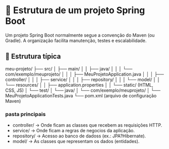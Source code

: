 # 📌 Estrutura de um projeto Spring Boot
Um projeto Spring Boot normalmente segue a convenção do Maven (ou Gradle). A organização facilita manutenção, testes e escalabilidade.

## 📂 Estrutura típica

meu-projeto/
├── src/
│   ├── main/
│   │   ├── java/
│   │   │   └── com/exemplo/meuprojeto/
│   │   │       ├── MeuProjetoApplication.java
│   │   │       ├── controller/
│   │   │       ├── service/
│   │   │       ├── repository/
│   │   │       └── model/
│   │   └── resources/
│   │       ├── application.properties
│   │       └── static/ (HTML, CSS, JS)
│   └── test/
│       └── java/
│           └── com/exemplo/meuprojeto/
│               └── MeuProjetoApplicationTests.java
└── pom.xml (arquivo de configuração Maven)

### pasta principais
- controller/ -> Onde ficam as classes que recebem as requisições HTTP.
- service/ -> Onde ficam a regras de negocios da aplicação.
- repository/ -> Acesso ao banco de dadoss (ex.: JPA?Hibernate).
- model/ -> As classes que representam os dados (entidades).




